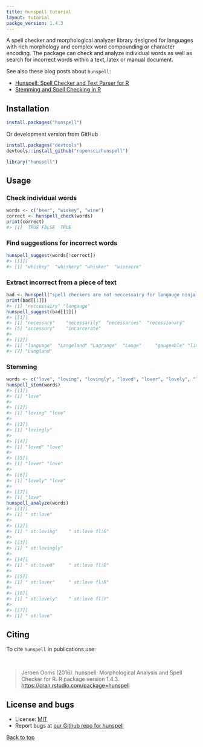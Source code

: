 ```yaml
---
title: hunspell tutorial
layout: tutorial
packge_version: 1.4.3
---
```




A spell checker and morphological analyzer library designed for
languages with rich morphology and complex word compounding or character
encoding. The package can check and analyze individual words as well as
search for incorrect words within a text, latex or manual document.


See also these blog posts about `hunspell`:

- [Hunspell: Spell Checker and Text Parser for R](https://www.opencpu.org/posts/hunspell-release/)
- [Stemming and Spell Checking in R](https://www.opencpu.org/posts/hunspell-1-2/)

<section id="installation">

## Installation


```r
install.packages("hunspell")
```

Or development version from GitHub


```r
install.packages("devtools")
devtools::install_github("ropensci/hunspell")
```


```r
library("hunspell")
```

<section id="usage">

## Usage

### Check individual words


```r
words <- c("beer", "wiskey", "wine")
correct <- hunspell_check(words)
print(correct)
#> [1]  TRUE FALSE  TRUE
```

### Find suggestions for incorrect words


```r
hunspell_suggest(words[!correct])
#> [[1]]
#> [1] "whiskey"  "whiskery" "whisker"  "wiseacre"
```

### Extract incorrect from a piece of text


```r
bad <- hunspell("spell checkers are not neccessairy for langauge ninja's")
print(bad[[1]])
#> [1] "neccessairy" "langauge"
hunspell_suggest(bad[[1]])
#> [[1]]
#> [1] "necessary"    "necessarily"  "necessaries"  "recessionary"
#> [5] "accessory"    "incarcerate" 
#> 
#> [[2]]
#> [1] "language"  "Langeland" "Lagrange"  "Lange"     "gaugeable" "linkage"  
#> [7] "Langland"
```

### Stemming


```r
words <- c("love", "loving", "lovingly", "loved", "lover", "lovely", "love")
hunspell_stem(words)
#> [[1]]
#> [1] "love"
#> 
#> [[2]]
#> [1] "loving" "love"  
#> 
#> [[3]]
#> [1] "lovingly"
#> 
#> [[4]]
#> [1] "loved" "love" 
#> 
#> [[5]]
#> [1] "lover" "love" 
#> 
#> [[6]]
#> [1] "lovely" "love"  
#> 
#> [[7]]
#> [1] "love"
hunspell_analyze(words)
#> [[1]]
#> [1] " st:love"
#> 
#> [[2]]
#> [1] " st:loving"    " st:love fl:G"
#> 
#> [[3]]
#> [1] " st:lovingly"
#> 
#> [[4]]
#> [1] " st:loved"     " st:love fl:D"
#> 
#> [[5]]
#> [1] " st:lover"     " st:love fl:R"
#> 
#> [[6]]
#> [1] " st:lovely"    " st:love fl:Y"
#> 
#> [[7]]
#> [1] " st:love"
```

<section id="citing">

## Citing

To cite `hunspell` in publications use:

<br>

> Jeroen Ooms (2016). hunspell: Morphological Analysis and Spell Checker
  for R. R package version 1.4.3. https://cran.rstudio.com/package=hunspell

<section id="license_bugs">

## License and bugs

* License: [MIT](http://opensource.org/licenses/MIT)
* Report bugs at [our Github repo for hunspell](https://github.com/ropensci/hunspell/issues?state=open)

[Back to top](#top)
